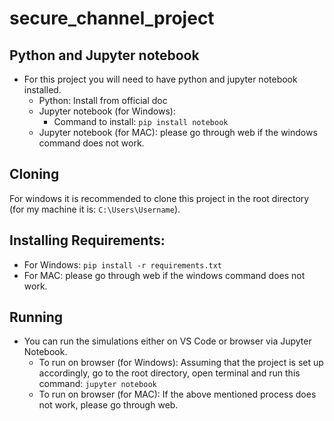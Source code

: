 # secure_channel_project

## Python and Jupyter notebook
- For this project you will need to have python and jupyter notebook installed.
    - Python: Install from official doc
    - Jupyter notebook (for Windows):
        - Command to install: `pip install notebook`
    - Jupyter notebook (for MAC): please go through web if the windows command does not work. 

## Cloning
For windows it is recommended to clone this project in the root directory (for my machine it is: `C:\Users\Username`).

## Installing Requirements: 
- For Windows: `pip install -r requirements.txt`
- For MAC: please go through web if the windows command does not work.

## Running
- You can run the simulations either on VS Code or browser via Jupyter Notebook.
  - To run on browser (for Windows): Assuming that the project is set up accordingly, go to the root directory, open terminal and run this command: `jupyter notebook`
  - To run on browser (for MAC): If the above mentioned process does not work, please go through web. 
